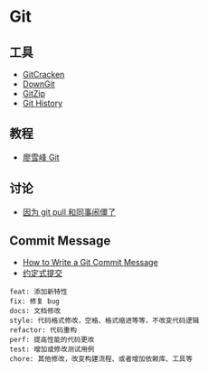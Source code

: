 # Git

## 工具

- [GitCracken](https://github.com/5cr1pt/GitCracken)
- [DownGit](https://minhaskamal.github.io/DownGit/#/home)
- [GitZip](http://kinolien.github.io/gitzip/)
- [Git History](https://githistory.xyz/)

## 教程

- [廖雪峰 Git](https://www.liaoxuefeng.com/wiki/896043488029600)

## 讨论

- [因为 git pull 和同事闹僵了](https://v2ex.com/t/565241)

## Commit Message

- [How to Write a Git Commit Message](https://chris.beams.io/posts/git-commit/)
- [约定式提交](https://www.conventionalcommits.org/zh-hans/v1.0.0/)

```
feat: 添加新特性
fix: 修复 bug
docs: 文档修改
style: 代码格式修改，空格、格式缩进等等，不改变代码逻辑
refactor: 代码重构
perf: 提高性能的代码更改
test: 增加或修改测试用例
chore: 其他修改，改变构建流程、或者增加依赖库、工具等
```

